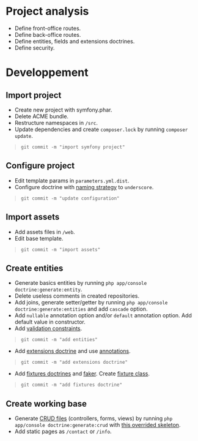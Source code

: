 Project analysis
================

- Define front-office routes.
- Define back-office routes.
- Define entities, fields and extensions doctrines.
- Define security.

Developpement
=============

Import project
--------------

- Create new project with symfony.phar.
- Delete ACME bundle.
- Restructure namespaces in ``/src``.
- Update dependencies and create ``composer.lock`` by running ``composer update``.

> ``git commit -m "import symfony project"``

Configure project
-----------------

- Edit template params in ``parameters.yml.dist``.
- Configure doctrine with [naming strategy](http://doctrine-orm.readthedocs.org/en/latest/reference/namingstrategy.html) to ``underscore``.

> ``git commit -m "update configuration"``

Import assets
-------------

- Add assets files in ``/web``.
- Edit base template.

> ``git commit -m "import assets"``

Create entities
---------------

- Generate basics entities by running ``php app/console doctrine:generate:entity``.
- Delete useless comments in created repositories.
- Add joins, generate setter/getter by running ``php app/console doctrine:generate:entities`` and add ``cascade`` option.
- Add ``nullable`` annotation option and/or ``default`` annotation option. Add default value in constructor.
- Add [validation constraints](http://symfony.com/doc/current/reference/constraints.html).

> ``git commit -m "add entities"``

- Add [extensions doctrine](https://github.com/stof/StofDoctrineExtensionsBundle) and use [annotations](https://github.com/Atlantic18/DoctrineExtensions/tree/master/doc/).

> ``git commit -m "add extensions doctrine"``

- Add [fixtures doctrines](http://symfony.com/doc/current/bundles/DoctrineFixturesBundle/index.html) and [faker](http://symfony.com/doc/current/bundles/DoctrineFixturesBundle/index.html). Create [fixture class](http://symfony.com/doc/current/bundles/DoctrineFixturesBundle/index.html#using-the-container-in-the-fixtures).

> ``git commit -m "add fixtures doctrine"``

Create working base
-------------------

- Generate [CRUD files](http://symfony.com/doc/current/bundles/SensioGeneratorBundle/commands/generate_doctrine_crud.html) (controllers, forms, views) by running ``php app/console doctrine:generate:crud`` with [this overrided skeleton](...).
- Add static pages as ``/contact`` or ``/info``.
